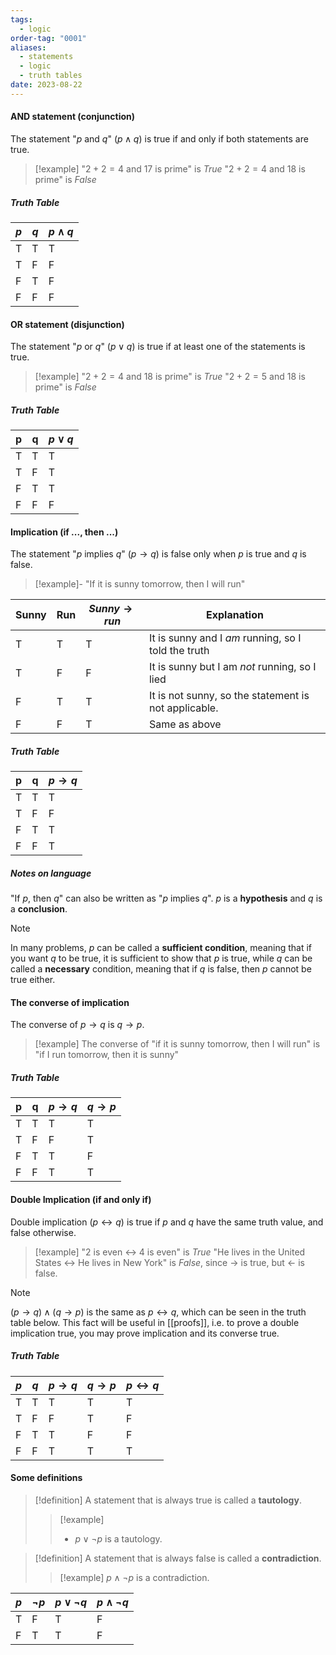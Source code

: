 ```yaml
---
tags:
  - logic
order-tag: "0001"
aliases:
  - statements
  - logic
  - truth tables
date: 2023-08-22
---
```

#### AND statement (conjunction)
The statement "$p$ and $q$" ($p\land q$) is true if and only if both statements are true.

>[!example]
>"$2+2=4$ and $17$ is prime" is *True*
>"$2+2=4$ and $18$ is prime" is *False*
##### Truth Table
| $p$ | $q$ | $p\land q$ |
| --- | --- | ---------- |
| T   | T   | T          |
| T   | F   | F          |
| F   | T   | F          |
| F   | F   | F          |


#### OR statement (disjunction)
The statement "$p$ or $q$" ($p\lor q$) is true if at least one of the statements is true.

>[!example]
>"$2+2=4$ and $18$ is prime" is *True*
>"$2+2=5$ and $18$ is prime" is *False*

##### Truth Table
| p   | q   | $p\lor q$ |
| --- | --- | --------- |
| T   | T   | T         |
| T   | F   | T         |
| F   | T   | T         |
| F   | F   | F         |


#### Implication (if ..., then ...)
The statement "$p$ implies $q$" ($p\to q$) is false only when $p$ is true and $q$ is false.

>[!example]-
>"If it is sunny tomorrow, then I will run"
>
| Sunny | Run | $Sunny\to run$ | Explanation                                          |
| ----- | --- | -------------- | ---------------------------------------------------- |
| T     | T   | T              | It is sunny and I *am* running, so I told the truth  |
| T     | F   | F              | It is sunny but I am *not* running, so I lied        |
| F     | T   | T              | It is not sunny, so the statement is not applicable. | 
| F     | F   | T              | Same as above |
>

##### Truth Table
| p   | q   | $p\to q$ |
| --- | --- | -------- |
| T   | T   | T        |
| T   | F   | F        |
| F   | T   | T        |
| F   | F   | T        |

##### Notes on language
"If $p$, then $q$" can also be written as "$p$ implies $q$". 
$p$ is a **hypothesis** and $q$ is a **conclusion**.

>[!note]
>In many problems, $p$ can be called a **sufficient condition**, meaning that if you want $q$ to be true, it is sufficient to show that $p$ is true, while $q$ can be called a **necessary** condition, meaning that if $q$ is false, then $p$ cannot be true either.
#### The converse of implication
The converse of $p\to q$ is $q\to p$.

>[!example]
>The converse of "if it is sunny tomorrow, then I will run" is "if I run tomorrow, then it is sunny"

##### Truth Table
| p   | q   | $p\to q$ | $q\to p$ |
| --- | --- | -------- | -------- |
| T   | T   | T        | T        |
| T   | F   | F        | T        |
| F   | T   | T        | F        |
| F   | F   | T        | T         |


#### Double Implication (if and only if)
Double implication ($p\leftrightarrow q$) is true if $p$ and $q$ have the same truth value, and false otherwise.

>[!example]
>"$2$ is even $\leftrightarrow$ $4$ is even" is *True*
>"He lives in the United States $\leftrightarrow$ He lives in New York" is *False*, since $\to$ is true, but $\leftarrow$ is false. 

>[!note]
>$(p\to q)\land(q\to p)$ is the same as $p\leftrightarrow q$, which can be seen in the truth table below. This fact will be useful in [[proofs]], i.e. to prove a double implication true, you may prove implication and its converse true.

##### Truth Table
| $p$ | $q$ | $p\to q$ | $q\to p$ | $p\leftrightarrow q$ |
| --- | --- | -------- | -------- | -------------------- |
| T   | T   | T        | T        | T                    |
| T   | F   | F        | T        | F                    |
| F   | T   | T        | F        | F                    |
| F   | F   | T        | T        | T                     |

#### Some definitions

>[!definition]
>A statement that is always true is called a **tautology**.
>>[!example]
>>- $p\lor\neg p$ is a tautology.

>[!definition]
>A statement that is always false is called a **contradiction**.
>>[!example]
>>$p\land\neg p$ is a contradiction.

| $p$ | $\neg p$ | $p\lor\neg q$ | $p\land\neg q$ |
| --- | -------- | ------------- | -------------- |
| T   | F        | T             | F              |
| F   | T        | T             | F               |


